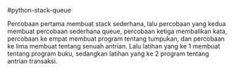 #python-stack-queue

Percobaan pertama membuat stack sederhana, lalu percobaan yang kedua membuat percobaan sederhana queue, percobaan ketiga membalikan kata,
percobaan ke empat membuat program tentang tumpukan, dan percobaan ke lima membuat tentang senuah antrian.
Lalu latihan yang ke 1 membuat tentang program buku, sedangkan latihan yang ke 2 program tentang antrian transaksi.

